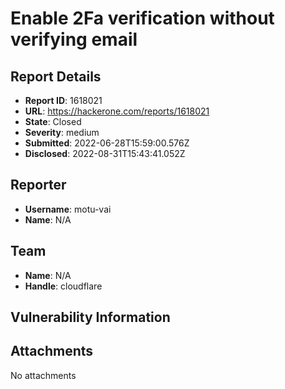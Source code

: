 # Enable 2Fa verification without verifying email

## Report Details
- **Report ID**: 1618021
- **URL**: https://hackerone.com/reports/1618021
- **State**: Closed
- **Severity**: medium
- **Submitted**: 2022-06-28T15:59:00.576Z
- **Disclosed**: 2022-08-31T15:43:41.052Z

## Reporter
- **Username**: motu-vai
- **Name**: N/A

## Team
- **Name**: N/A
- **Handle**: cloudflare

## Vulnerability Information


## Attachments
No attachments

